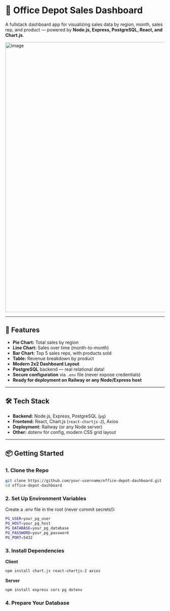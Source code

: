 # 🏢 Office Depot Sales Dashboard

A fullstack dashboard app for visualizing sales data by region, month, sales rep, and product — powered by **Node.js, Express, PostgreSQL, React, and Chart.js**.

<img width="1084" height="853" alt="image" src="https://github.com/user-attachments/assets/b7ed061f-b55d-4348-83a9-175387882c84" />


---

## 🚀 Features

- **Pie Chart:** Total sales by region
- **Line Chart:** Sales over time (month-to-month)
- **Bar Chart:** Top 5 sales reps, with products sold
- **Table:** Revenue breakdown by product
- **Modern 2x2 Dashboard Layout**
- **PostgreSQL** backend — real relational data!
- **Secure configuration** via `.env` file (never expose credentials)
- **Ready for deployment on Railway or any Node/Express host**

---

## 🛠️ Tech Stack

- **Backend:** Node.js, Express, PostgreSQL (`pg`)
- **Frontend:** React, Chart.js (`react-chartjs-2`), Axios
- **Deployment:** Railway (or any Node server)
- **Other:** dotenv for config, modern CSS grid layout

---

## 📦 Getting Started

### 1. **Clone the Repo**

```bash
git clone https://github.com/your-username/office-depot-dashboard.git
cd office-depot-dashboard
```

### 2. **Set Up Environment Variables**

Create a .env file in the root (never commit secrets!):
```bash
PG_USER=your_pg_user
PG_HOST=your_pg_host
PG_DATABASE=your_pg_database
PG_PASSWORD=your_pg_password
PG_PORT=5432
```

### 3. **Install Dependencies**

**Client**
```bash
npm install chart.js react-chartjs-2 axios
```
**Server**
```bash
npm install express cors pg dotenv
```

### 4. **Prepare Your Database**


